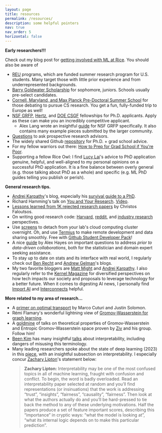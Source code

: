 ```yaml
---
layout: page
title: resources
permalink: /resources/
description: some helpful pointers
nav: true
nav_order: 5
horizontal: false
---
```


**Early researchers!!!**

Check out my blog post for [getting involved with ML at Rice](../blog/2023/ml-at-rice/). You should also be aware of
* [REU](https://www.nsf.gov/crssprgm/reu/) programs, which are funded summer research program for U.S. students. Many target those with little prior experience and from underrepresented backgrounds. 
* [Barry Goldwater Scholarship](https://goldwaterscholarship.gov/) for sophomore, juniors. Schools usually pre-select candidates. 
* [Cornell, Maryland, and Max Planck Pre-Doctoral Summer School](https://cmmrs.mpi-sws.org/) for those debating to pursue CS research. You get a fun, fully-funded trip to Europe as well! 
* [NSF GRFP](https://www.nsfgrfp.org/), [Hertz](https://www.hertzfoundation.org/hertz-fellows/), and [DOE CSGF](https://www.krellinst.org/csgf/) fellowships for Ph.D. applicants. Apply as these can make you an incredibly competitive applicant.
    * Alex Lang wrote an insightful [guide](https://www.alexhunterlang.com/nsf-fellowship) for NSF GRFP specifically. It also contains many example pieces submitted by the larger community. 
* [Questions](https://blog.ml.cmu.edu/2020/03/02/questions-to-ask-a-prospective-ph-d-advisor-on-visit-day-with-thorough-and-forthright-explanations/) to ask prospective research advisors. 
* The widely shared Github [repository](https://github.com/shaily99/advice#examples) for Ph.D. + grad school advice.
* For my fellow warriors out there: [How to Prep for Grad School if You're Poor](https://docs.google.com/document/d/1WfoMVkEbsn03Xz0Q2_YQPlWy2YrS0m4R2vK2nsekvcQ/edit). 
* Supporting a fellow Rice Owl: I find [Lucy Lai](https://lucylai.com/blog/gradapps)'s advice to PhD application genuine, helpful, and well-aligned to my personal opinions on a successful PhD application. It is a fine balance between overly general (e.g. those talking about PhD as a whole) and specific (e.g. ML PhD guides telling you publish or perish).


**General research tips.** 
* [Andrej Karpathy](https://karpathy.ai/)'s blog, especially his [survival guide to a PhD](https://karpathy.github.io/2016/09/07/phd/). 
* Richard Hamming's talk on [You and Your Research](https://www.inf.ed.ac.uk/teaching/courses/inf1/fp/lectures/hamming.pdf). [Video](https://www.youtube.com/watch?v=a1zDuOPkMSw&ab_channel=securitylectures).
* [Lessons learned from 1K rejected research papers](https://www.cs.cmu.edu/~christos/MetaPaper/faloutsos_MetaPaper_1KR.pdf) by Christos Faloutsos. 
* On writing good research code: [Harvard](https://docs.google.com/document/d/1uvAbEhbgS_M-uDMTzmOWRlYxqCkogKRXdbKYYT98ooc/edit#heading=h.fmfv56no579j), [reddit](https://www.reddit.com/r/MachineLearning/comments/g133a3/r_what_is_your_ml_research_workflow/), and [industry research](https://www.moderndescartes.com/essays/research_code/) perspectives. 
* Use [screens](https://linuxize.com/post/how-to-use-linux-screen/) to detach from your lab's cloud computing cluster overnight. Oh, and use [Termius](https://termius.com/) to make remote development and data sharing smoothly. Free with [Github Student Developer Pack](https://education.github.com/pack)! 
* A nice [guide](https://www.alexpghayes.com/post/2023-12-20_getting-statistics-help/) by Alex Hayes on important questions to address *prior to data-driven collaborations*, both for the statistician and domain expert seeking assistance. 
* To stay up to date on stats and its interface with real world, I regularly check out [Ben Recht](https://www.argmin.net/) and [Andrew Gelman](https://statmodeling.stat.columbia.edu/)'s blogs. 
* My two favorite bloggers are [Matt Might](https://matt.might.net/) and [Andrej Karpathy](https://karpathy.ai/). I also regularly refer to the [Kernel Magazine](https://www.kernelmag.io/) for diversified perspectives on how tech impacts our society and proposals to leverage technology for a better future. When it comes to digesting AI news, I personally find [Import AI](https://jack-clark.net/) and [Interconnects](https://www.interconnects.ai/) helpful. 

**More related to my area of research...** 
* A [primer on optimal transport](https://vimeo.com/248504509) by Marco Cuturi and Justin Solomon. 
* R&eacute;mi Flamary's wonderful lightning view of [Gromov-Wasserstein for graph learning](https://remi.flamary.com/pres/GW_OTML_2023.pdf). 
* A [goldmine](https://people.ece.cornell.edu/zivg/talks.html) of talks on theoretical properties of Gromov-Wasserstein and Entropic Gromov-Wasserstein space proven by [Ziv](https://people.ece.cornell.edu/zivg/index.html) and his group. Follow him! 
* [Been Kim](https://beenkim.github.io/) has many insightful [talks](https://docs.google.com/presentation/d/e/2PACX-1vT9niyHbIv29umb-p3jNHNvs0wpXwwnXvUdubiunV3J0N8O2E7cTrax4giBfPs-xDVnEdaHdN2Ui9Bd/embed?start=false&loop=false&delayms=60000&slide=id.p) about interpretability, including dangers of misusing this terminology. 
* Many leading researchers spoke about the state of deep learning (2023) in this [piece](https://arxiv.org/abs/2312.09323?fbclid=IwAR12LLw-g_3J9rlxEbTyrk9-JgDRbfl3jFy32V6jhzgeRKUThJgT14FZQlA), with an insightful subsection on interpretability. I especially concur [Zachary Lipton](https://www.zacharylipton.com/)'s statement below:
    > **Zachary Lipton:** Interpretability may be one of the most confused topics in all of machine learning, fraught with confusion and conflict. To begin, the word is badly overloaded. Read an interpretability paper selected at random and you’ll find representations (or insinuations) that the work is addressing “trust”, “insights”, “fairness”, “causality”, “fairness”. Then look at what the authors actually do and you’ll be hard-pressed to tie back the method to any of these underlying motivations. Half the papers produce a set of feature important scores, describing this “importance” in cryptic ways: “what the model is looking at”, “what its internal logic depends on to make this particular prediction”.